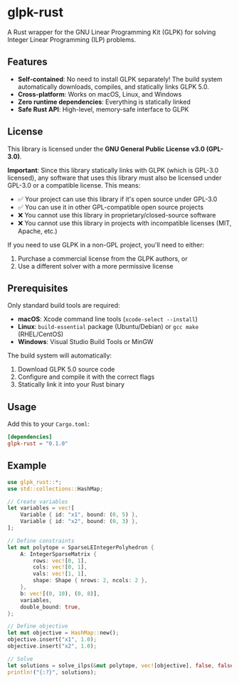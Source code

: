 # glpk-rust

A Rust wrapper for the GNU Linear Programming Kit (GLPK) for solving Integer Linear Programming (ILP) problems.

## Features

- **Self-contained**: No need to install GLPK separately! The build system automatically downloads, compiles, and statically links GLPK 5.0.
- **Cross-platform**: Works on macOS, Linux, and Windows
- **Zero runtime dependencies**: Everything is statically linked
- **Safe Rust API**: High-level, memory-safe interface to GLPK

## License

This library is licensed under the **GNU General Public License v3.0 (GPL-3.0)**.

**Important**: Since this library statically links with GLPK (which is GPL-3.0 licensed), any software that uses this library must also be licensed under GPL-3.0 or a compatible license. This means:

- ✅ Your project can use this library if it's open source under GPL-3.0
- ✅ You can use it in other GPL-compatible open source projects
- ❌ You cannot use this library in proprietary/closed-source software
- ❌ You cannot use this library in projects with incompatible licenses (MIT, Apache, etc.)

If you need to use GLPK in a non-GPL project, you'll need to either:
1. Purchase a commercial license from the GLPK authors, or
2. Use a different solver with a more permissive license

## Prerequisites

Only standard build tools are required:
- **macOS**: Xcode command line tools (`xcode-select --install`)
- **Linux**: `build-essential` package (Ubuntu/Debian) or `gcc make` (RHEL/CentOS)
- **Windows**: Visual Studio Build Tools or MinGW

The build system will automatically:
1. Download GLPK 5.0 source code
2. Configure and compile it with the correct flags
3. Statically link it into your Rust binary

## Usage

Add this to your `Cargo.toml`:

```toml
[dependencies]
glpk-rust = "0.1.0"
```

## Example

```rust
use glpk_rust::*;
use std::collections::HashMap;

// Create variables
let variables = vec![
    Variable { id: "x1", bound: (0, 5) },
    Variable { id: "x2", bound: (0, 3) },
];

// Define constraints
let mut polytope = SparseLEIntegerPolyhedron {
    A: IntegerSparseMatrix {
        rows: vec![0, 1],
        cols: vec![0, 1], 
        vals: vec![1, 1],
        shape: Shape { nrows: 2, ncols: 2 },
    },
    b: vec![(0, 10), (0, 8)],
    variables,
    double_bound: true,
};

// Define objective
let mut objective = HashMap::new();
objective.insert("x1", 1.0);
objective.insert("x2", 1.0);

// Solve
let solutions = solve_ilps(&mut polytope, vec![objective], false, false);
println!("{:?}", solutions);
```